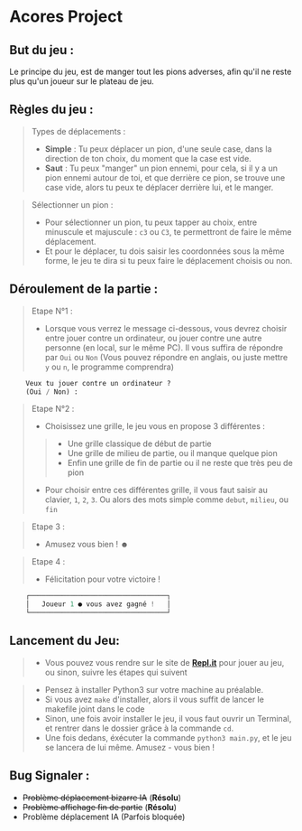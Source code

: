 # Acores Project

## But du jeu :
Le principe du jeu, est de manger tout les pions adverses, afin qu'il ne reste plus qu'un joueur sur le plateau de jeu.

## Règles du jeu :

> Types de déplacements :
> - **Simple** : Tu peux déplacer un pion, d'une seule case, dans la direction de ton choix, du moment que la case est vide.
> - **Saut** : Tu peux "manger" un pion ennemi, pour cela, si il y a un pion ennemi autour de toi, et que derrière ce pion, se trouve une case vide, alors tu peux te déplacer derrière lui, et le manger.

> Sélectionner un pion : 
>  - Pour sélectionner un pion, tu peux tapper au choix, entre minuscule et majuscule : `c3` ou `C3`, te permettront de faire le même déplacement.
>  - Et pour le déplacer, tu dois saisir les coordonnées sous la même forme, le jeu te dira si tu peux faire le déplacement choisis ou non.

## Déroulement de la partie :

> Etape N°1 : 
>  - Lorsque vous verrez le message ci-dessous, vous devrez choisir entre jouer contre un ordinateur, ou jouer contre une autre personne (en local, sur le même PC). Il vous suffira de répondre par `Oui` ou `Non` (Vous pouvez répondre en anglais, ou juste mettre `y` ou `n`, le programme comprendra)
```py
	Veux tu jouer contre un ordinateur ?
	(Oui / Non) :
```
> Etape N°2 : 
>  - Choisissez une grille, le jeu vous en propose 3 différentes : 
> > - Une grille classique de début de partie
> > - Une grille de milieu de partie, ou il manque quelque pion
> > - Enfin une grille de fin de partie ou il ne reste que très peu de pion
> - Pour choisir entre ces différentes grille, il vous faut saisir au clavier, `1`, `2`, `3`. Ou alors des mots simple comme `debut`, `milieu`, ou `fin`

> Etape 3 : 
> - Amusez vous bien ! ☻

> Etape 4 :
> - Félicitation pour votre victoire ! 
```py
	┌──────────────────────────────────┐
	│   Joueur 1 ● vous avez gagné !   │
	└──────────────────────────────────┘
```

## Lancement du Jeu:

> - Vous pouvez vous rendre sur le site de __[Repl.it](https://replit.com/@Swynnn/Acores#main.py)__ pour jouer au jeu, ou sinon, suivre les étapes qui suivent

> - Pensez à installer Python3 sur votre machine au préalable.
> - Si vous avez `make` d'installer, alors il vous suffit de lancer le makefile joint dans le code
> - Sinon, une fois avoir installer le jeu, il vous faut ouvrir un Terminal, et rentrer dans le dossier grâce à la commande `cd`.
> - Une fois dedans, éxécuter la commande `python3 main.py`, et le jeu se lancera de lui même. Amusez - vous bien ! 

## Bug Signaler :

- ~~Problème déplacement bizarre IA~~ (**Résolu**)
- ~~Problème affichage fin de partie~~ (**Résolu**)
- Problème déplacement IA (Parfois bloquée)
